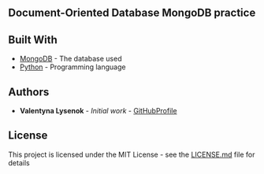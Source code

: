 ## Document-Oriented Database MongoDB practice

## Built With

* [MongoDB](https://www.mongodb.com/) - The database used
* [Python](https://www.python.org/) - Programming language

## Authors

* **Valentyna Lysenok** - *Initial work* - [GitHubProfile](https://github.com/valenwin)

## License

This project is licensed under the MIT License - see the [LICENSE.md](LICENSE.md) file for details
